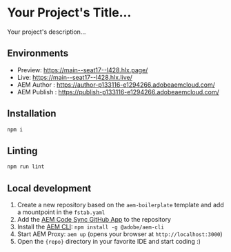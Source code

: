 # Your Project's Title...
Your project's description...

## Environments
- Preview: https://main--seat17--l428.hlx.page/
- Live: https://main--seat17--l428.hlx.live/
- AEM Author : https://author-p133116-e1294266.adobeaemcloud.com/
- AEM Publish : https://publish-p133116-e1294266.adobeaemcloud.com/

## Installation

```sh
npm i
```

## Linting

```sh
npm run lint
```

## Local development

1. Create a new repository based on the `aem-boilerplate` template and add a mountpoint in the `fstab.yaml`
1. Add the [AEM Code Sync GitHub App](https://github.com/apps/aem-code-sync) to the repository
1. Install the [AEM CLI](https://github.com/adobe/helix-cli): `npm install -g @adobe/aem-cli`
1. Start AEM Proxy: `aem up` (opens your browser at `http://localhost:3000`)
1. Open the `{repo}` directory in your favorite IDE and start coding :)
